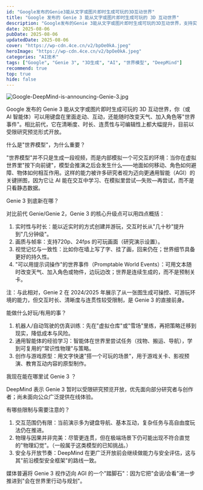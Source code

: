 ```yaml
---
id: "Google发布的Genie3能从文字或图片即时生成可玩的3D互动世界"
title: "Google 发布的 Genie 3 能从文字或图片即时生成可玩的 3D 互动世界"
description: "Google发布的Genie 3能从文字或图片即时生成可玩的3D互动世界，支持实时交互、720p画质、24fps帧率"
date: 2025-08-06
pubDate: 2025-08-06
updatedDate: 2025-08-06
cover: "https://wp-cdn.4ce.cn/v2/bpOe0kA.jpeg"
heroImage: "https://wp-cdn.4ce.cn/v2/bpOe0kA.jpeg"
categories: "AI技术"
tags: ["Google", "Genie 3", "3D生成", "AI", "世界模型", "DeepMind"]
recommend: true
top: true
hide: false
---
```


![Google-DeepMind-is-announcing-Genie-3.jpg](https://wp-cdn.4ce.cn/v2/bpOe0kA.jpeg)

Google 发布的 Genie 3 能从文字或图片即时生成可玩的 3D 互动世界，你（或 AI 智能体）可以用键盘在里面走动、互动，还能随时改变天气、加入角色等"世界事件"。相比前代，它在清晰度、时长、连贯性与可编辑性上都大幅提升，目前以受限研究预览形式开放。

什么是"世界模型"，为什么重要？

"世界模型"并不只是生成一段视频，而是内部模拟一个可交互的环境：当你在虚拟世界里"按下向前键"，模型会推演之后会发生什么——地面如何移动、角色如何避障、物体如何相互作用。这样的能力被许多研究者视为迈向更通用智能（AGI）的关键拼图，因为它让 AI 能在交互中学习、在模拟里尝试—失败—再尝试，而不是只看静态数据。

Genie 3 到底新在哪？

对比前代 Genie/Genie 2，Genie 3 的核心升级点可以用四点概括：
1. 实时性与时长：能以近实时的方式创建并游玩，交互时长从"几十秒"提升到"几分钟级"。
2. 画质与帧率：支持720p、24fps 的可玩画面（研究演示设置）。
3. 视觉记忆与一致性：比如你在墙上写了字、挂了画，回来仍在；世界细节具备更好的持久性。
4. "可以用提示词操作"的世界事件（Promptable World Events）：可用文本随时改变天气、加入角色或物件，边玩边改；世界是连续生成的，而不是预制关卡。

注：与此相对，Genie 2 在 2024/2025 年展示了从一张图生成可操控、可游玩环境的能力，但交互时长、清晰度与连贯性较受限制，是 Genie 3 的直接前身。

能做什么好玩/有用的事？

1. 机器人/自动驾驶的仿真训练：先在"虚拟仓库"或"雪场"里练，再把策略迁移到现实，降低成本与风险。
2. 通用智能体的经验学习：智能体在世界里尝试任务（找物、搬运、导航），学到可复用的"常识性物理"与策略。
3. 创作与游戏原型：用文字快速"搭一个可玩的场景"，用于游戏关卡、影视预演、教育互动内容的原型制作。

我现在能在哪里试 Genie 3 ？

DeepMind 表示 Genie 3 暂时以受限研究预览开放，优先面向部分研究者与创作者；尚未面向公众广泛提供在线体验。

有哪些限制与需要注意的？

1. 交互范围仍有限：当前演示多为键盘导航、基本互动，复杂任务与高自由度玩法仍在推进。
2. 物理与因果并非完美：尽管更连贯，但在极端场景下仍可能出现不符合直觉的"物理幻觉"。（一般属于这类模型的已知挑战。）
3. 安全与开放节奏：DeepMind 在更广泛开放前会继续做能力与安全评估，这与其"前沿模型安全框架"的路线一致。

媒体普遍将 Genie 3 视作迈向 AGI 的一个"踏脚石"：因为它把"会说/会看"进一步推进到"会在世界里行动与规划"。
